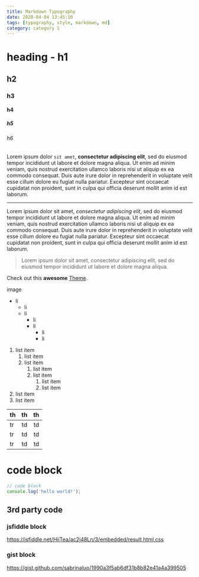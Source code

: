```yaml
---
title: Markdown Typography
date: 2020-04-04 13:45:10
tags: [typography, style, markdown, md]
category: category 1
---
```


# heading - h1

## h2

### h3

#### h4

##### h5

###### h6

Lorem ipsum dolor `sit amet`, **consectetur adipiscing elit**, sed do eiusmod tempor incididunt ut labore et dolore magna aliqua. Ut enim ad minim veniam, quis nostrud exercitation ullamco laboris nisi ut aliquip ex ea commodo consequat. Duis aute irure dolor in reprehenderit in voluptate velit esse cillum dolore eu fugiat nulla pariatur. Excepteur sint occaecat cupidatat non proident, sunt in culpa qui officia deserunt mollit anim id est laborum.

---

Lorem ipsum dolor sit amet, _consectetur adipiscing elit_, sed do eiusmod tempor incididunt ut labore et dolore magna aliqua. Ut enim ad minim veniam, quis nostrud exercitation ullamco laboris nisi ut aliquip ex ea commodo consequat. Duis aute irure dolor in reprehenderit in voluptate velit esse cillum dolore eu fugiat nulla pariatur. Excepteur sint occaecat cupidatat non proident, sunt in culpa qui officia deserunt mollit anim id est laborum.

> Lorem ipsum dolor sit amet, consectetur adipiscing elit, sed do eiusmod tempor incididunt ut labore et dolore magna aliqua.

Check out this **awesome** [Theme](https://github.com/sabrinaluo/gatsby-theme-replica 'replica theme for gatsby').

image

- li
  - li
  - li
    - li
    - li
      - li
      - li

1. list item
   1. list item
   2. list item
      1. list item
      2. list item
         1. list item
         2. list item
2. list item
3. list item

| th  | th  |  th |
| :-- | :-: | --: |
| tr  | td  |  td |
| tr  | td  |  td |
| tr  | td  |  td |

# code block

```js
// code block
console.log('hello world!');
```

## 3rd party code

### jsfiddle block

https://jsfiddle.net/HiiTea/ac2j48Ln/3/embedded/result,html,css

### gist block

https://gist.github.com/sabrinaluo/1990a3f5ab6df31b8b82e41a4a399505

